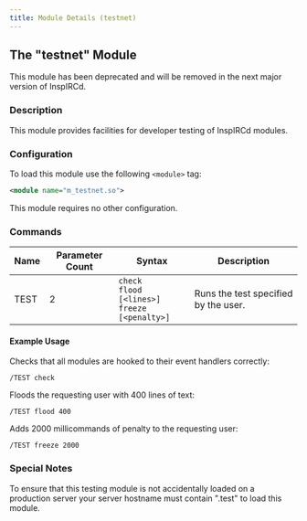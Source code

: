 ```yaml
---
title: Module Details (testnet)
---
```


## The "testnet" Module

<div class="alert alert-danger" role="alert" markdown="1">

This module has been deprecated and will be removed in the next major version of InspIRCd.

</div>

### Description

This module provides facilities for developer testing of InspIRCd modules.

### Configuration

To load this module use the following `<module>` tag:

```xml
<module name="m_testnet.so">
```
This module requires no other configuration.

### Commands

Name   | Parameter Count | Syntax                                               | Description
------ | --------------- | ---------------------------------------------------- | -----------
TEST   | 2               | `check`<br>`flood [<lines>]`<br>`freeze [<penalty>]` | Runs the test specified by the user.

#### Example Usage

Checks that all modules are hooked to their event handlers correctly:

```plaintext
/TEST check
```

Floods the requesting user with 400 lines of text:

```plaintext
/TEST flood 400
```

Adds 2000 millicommands of penalty to the requesting user:

```plaintext
/TEST freeze 2000
```

### Special Notes

To ensure that this testing module is not accidentally loaded on a production server your server hostname must contain ".test" to load this module.
